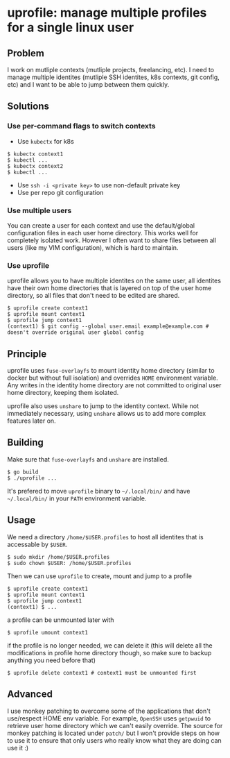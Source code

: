 uprofile: manage multiple profiles for a single linux user
===

Problem
-----
I work on mutliple contexts (mutliple projects, freelancing, etc). I need to manage multiple identites (mutliple SSH identites, k8s contexts, git config, etc) and I want to be able to jump between them quickly.

Solutions
---
### Use per-command flags to switch contexts
* Use `kubectx` for k8s
```
$ kubectx context1
$ kubectl ...
$ kubectx context2
$ kubectl ...
```
* Use `ssh -i <private key>` to use non-default private key
* Use per repo git configuration

### Use multiple users
You can create a user for each context and use the default/global configuration files in each user home directory. This works well for completely isolated work. However I often want to share files between all users (like my VIM configuration), which is hard to maintain.

### Use uprofile
uprofile allows you to have multiple identites on the same user, all identites have their own home directories that is layered on top of the user home directory, so all files that don't need to be edited are shared.

```
$ uprofile create context1
$ uprofile mount context1
$ uprofile jump context1
(context1) $ git config --global user.email example@example.com # doesn't override original user global config
```

Principle
---
uprofile uses `fuse-overlayfs` to mount identity home directory (similar to docker but without full isolation) and overrides `HOME` environment variable. Any writes in the identity home directory are not committed to original user home directory, keeping them isolated.

uprofile also uses `unshare` to jump to the identity context. While not immediately necessary, using `unshare` allows us to add more complex features later on.


Building
---
Make sure that `fuse-overlayfs` and `unshare` are installed.

```
$ go build
$ ./uprofile ...
```

It's prefered to move `uprofile` binary to `~/.local/bin/` and have `~/.local/bin/` in your `PATH` environment variable.


Usage
---
We need a directory `/home/$USER.profiles` to host all identites that is accessable by `$USER`.

```
$ sudo mkdir /home/$USER.profiles
$ sudo chown $USER: /home/$USER.profiles
```

Then we can use `uprofile` to create, mount and jump to a profile
```
$ uprofile create context1
$ uprofile mount context1
$ uprofile jump context1
(context1) $ ...
```

a profile can be unmounted later with
```
$ uprofile umount context1
```

if the profile is no longer needed, we can delete it (this will delete all the modifications in profile home directory though, so make sure to backup anything you need before that)

```
$ uprofile delete context1 # context1 must be unmounted first
```

Advanced
---
I use monkey patching to overcome some of the applications that don't use/respect HOME env variable. For example, `OpenSSH` uses `getpwuid` to retrieve user home directory which we can't easily override. The source for monkey patching is located under `patch/` but I won't provide steps on how to use it to ensure that only users who really know what they are doing can use it :)
